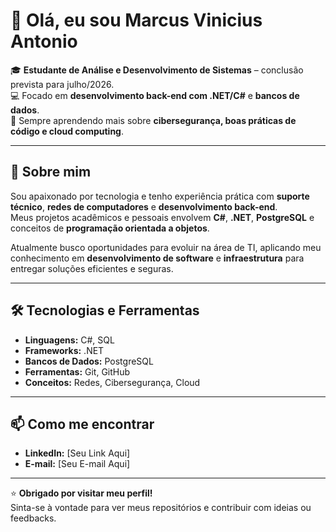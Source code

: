 # 👋 Olá, eu sou Marcus Vinicius Antonio  

🎓 **Estudante de Análise e Desenvolvimento de Sistemas** – conclusão prevista para julho/2026.  
💻 Focado em **desenvolvimento back-end com .NET/C#** e **bancos de dados**.  
🌱 Sempre aprendendo mais sobre **cibersegurança, boas práticas de código e cloud computing**.  

---

## 🚀 Sobre mim  
Sou apaixonado por tecnologia e tenho experiência prática com **suporte técnico**, **redes de computadores** e **desenvolvimento back-end**.  
Meus projetos acadêmicos e pessoais envolvem **C#**, **.NET**, **PostgreSQL** e conceitos de **programação orientada a objetos**.  

Atualmente busco oportunidades para evoluir na área de TI, aplicando meu conhecimento em **desenvolvimento de software** e **infraestrutura** para entregar soluções eficientes e seguras.  

---

## 🛠️ Tecnologias e Ferramentas  
- **Linguagens:** C#, SQL  
- **Frameworks:** .NET  
- **Bancos de Dados:** PostgreSQL  
- **Ferramentas:** Git, GitHub  
- **Conceitos:** Redes, Cibersegurança, Cloud  

---

## 📫 Como me encontrar  
- **LinkedIn:** [Seu Link Aqui]  
- **E-mail:** [Seu E-mail Aqui]  

---

⭐ **Obrigado por visitar meu perfil!**  
Sinta-se à vontade para ver meus repositórios e contribuir com ideias ou feedbacks.  

